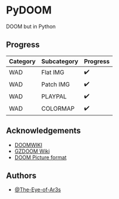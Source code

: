 # PyDOOM

DOOM but in Python

## Progress
| Category | Subcategory | Progress           |
|----------|-------------|--------------------|
| WAD      | Flat IMG    | :heavy_check_mark: |
| WAD      | Patch IMG   | :heavy_check_mark: |
| WAD      | PLAYPAL     | :heavy_check_mark: |
| WAD      | COLORMAP    | :heavy_check_mark: |


## Acknowledgements

 - [DOOMWIKI](https://doomwiki.org)
 - [GZDOOM Wiki](https://zdoom.org/wiki/)
 - [DOOM Picture format](https://www.cyotek.com/blog/decoding-doom-picture-files)


## Authors

- [@The-Eye-of-Ar3s](https://github.com/The-Eye-of-Ar3s)